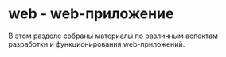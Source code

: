 
web - web-приложение
=====================

В этом разделе собраны материалы по различным аспектам разработки и функционирования
web-приложений.

